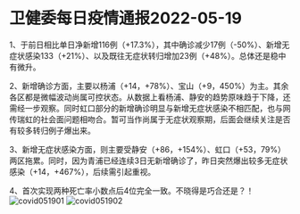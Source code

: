 # 卫健委每日疫情通报2022-05-19

1、于前日相比单日净新增116例（+17.3%），其中确诊减少17例（-50%）、新增无症状感染133（+21%）、以及既往无症状转归增加23例（+48%）。总体还是稳中有微升。

2、新增确诊方面，主要以杨浦（+14，+78%）、宝山（+9，450%）为主。其余各区都是微幅波动尚属可控状态。从数据上看杨浦、静安的趋势原味趋于下降，还需经一步观察。同时虹口部分的新增确诊明显与新增无症状感染不相匹配，也与网传瑞虹的社会面问题相吻合。暂可当作尚属于无症状观察期，后面会继续关注是否有较多转归例子爆出来。

3、新增无症状感染方面，则主要受静安（+86，+154%）、虹口（+53，79%）两区拖累。同时，因为青浦已经连续3日无新增确诊了，昨日突然爆出较多无症状感染（+14，+467%），后续需引起重视。

4、首次实现两种死亡率小数点后4位完全一致。不晓得是巧合还是？！
<img decoding="async" src="https://i0.wp.com/s2.loli.net/2022/05/20/pkdusG2ZtoyVaD4.jpg?w=640&#038;ssl=1" alt="covid051901" data-recalc-dims="1" />
<img decoding="async" src="https://i0.wp.com/s2.loli.net/2022/05/20/uY653PEOMn9yZKN.jpg?w=640&#038;ssl=1" alt="covid051902" data-recalc-dims="1" />

